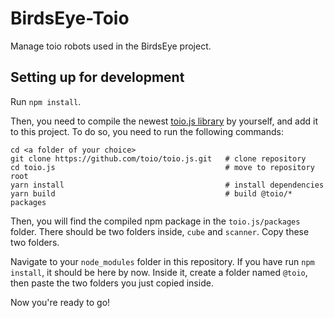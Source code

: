 # BirdsEye-Toio
Manage toio robots used in the BirdsEye project.

## Setting up for development
Run `npm install`.

Then, you need to compile the newest [toio.js library](https://github.com/toio/toio.js) by yourself, and add it to this project.
To do so, you need to run the following commands:
```
cd <a folder of your choice>
git clone https://github.com/toio/toio.js.git   # clone repository
cd toio.js                                      # move to repository root
yarn install                                    # install dependencies
yarn build                                      # build @toio/* packages
```

Then, you will find the compiled npm package in the `toio.js/packages` folder. There should be two folders inside, `cube` and `scanner`. Copy these two folders.

Navigate to your `node_modules` folder in this repository. If you have run `npm install`, it should be here by now. Inside it, create a folder named `@toio`, then paste the two folders you just copied inside.

Now you're ready to go!